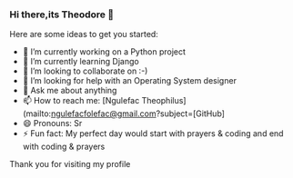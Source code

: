 ### Hi there,its Theodore 👋

Here are some ideas to get you started:

- 🔭 I’m currently working on a Python project
- 🌱 I’m currently learning Django
- 👯 I’m looking to collaborate on :-)
- 🤔 I’m looking for help with an Operating System designer
- 💬 Ask me about anything
- 📫 How to reach me: [Ngulefac Theophilus](mailto:ngulefacfolefac@gmail.com?subject=[GitHub]
- 😄 Pronouns: Sr
- ⚡ Fun fact: My perfect day would start with prayers & coding and end with coding & prayers

Thank you for visiting my profile